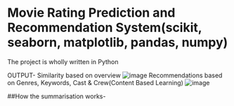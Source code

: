 # Movie Rating Prediction and Recommendation System(scikit, seaborn, matplotlib, pandas, numpy)


The project is wholly written in Python


OUTPUT-
Similarity based on overview
![image](https://github.com/SidM77/movie-pred-recommendation/assets/102024701/462855ef-ee2d-47b4-b57b-753398afbc26)
Recommendations based on Genres, Keywords, Cast & Crew(Content Based Learning)
![image](https://github.com/SidM77/movie-pred-recommendation/assets/102024701/0addb752-6248-4fea-9e68-2b5d46c9f5e2)




##How the summarisation works-

